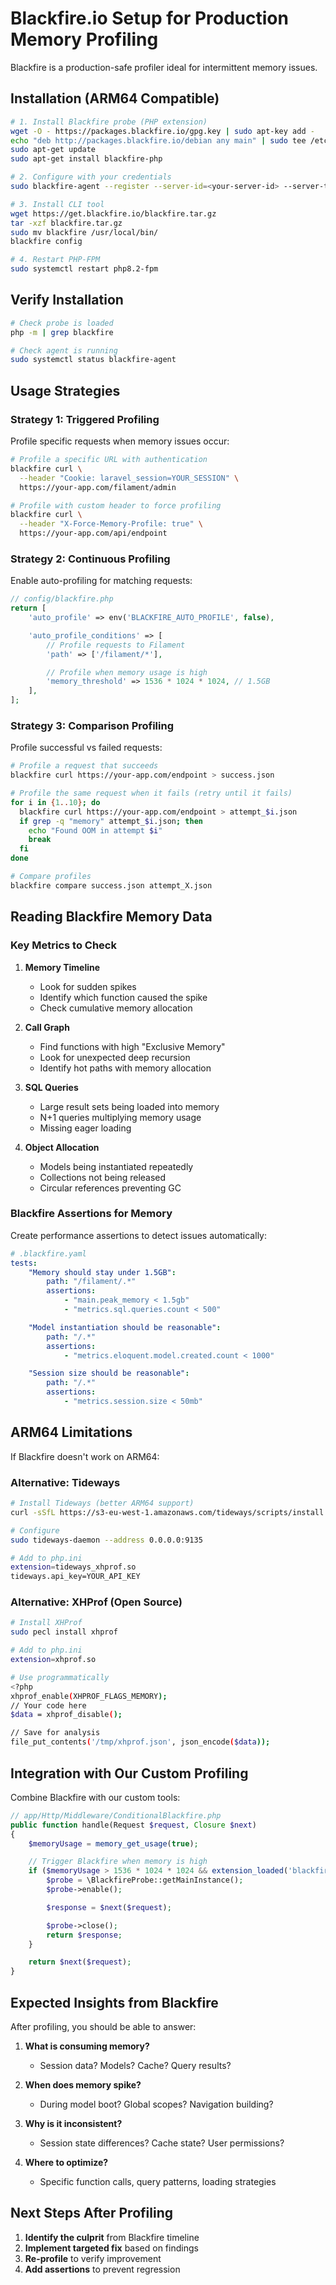 # Blackfire.io Setup for Production Memory Profiling

Blackfire is a production-safe profiler ideal for intermittent memory issues.

## Installation (ARM64 Compatible)

```bash
# 1. Install Blackfire probe (PHP extension)
wget -O - https://packages.blackfire.io/gpg.key | sudo apt-key add -
echo "deb http://packages.blackfire.io/debian any main" | sudo tee /etc/apt/sources.list.d/blackfire.list
sudo apt-get update
sudo apt-get install blackfire-php

# 2. Configure with your credentials
sudo blackfire-agent --register --server-id=<your-server-id> --server-token=<your-server-token>

# 3. Install CLI tool
wget https://get.blackfire.io/blackfire.tar.gz
tar -xzf blackfire.tar.gz
sudo mv blackfire /usr/local/bin/
blackfire config

# 4. Restart PHP-FPM
sudo systemctl restart php8.2-fpm
```

## Verify Installation

```bash
# Check probe is loaded
php -m | grep blackfire

# Check agent is running
sudo systemctl status blackfire-agent
```

## Usage Strategies

### Strategy 1: Triggered Profiling

Profile specific requests when memory issues occur:

```bash
# Profile a specific URL with authentication
blackfire curl \
  --header "Cookie: laravel_session=YOUR_SESSION" \
  https://your-app.com/filament/admin

# Profile with custom header to force profiling
blackfire curl \
  --header "X-Force-Memory-Profile: true" \
  https://your-app.com/api/endpoint
```

### Strategy 2: Continuous Profiling

Enable auto-profiling for matching requests:

```php
// config/blackfire.php
return [
    'auto_profile' => env('BLACKFIRE_AUTO_PROFILE', false),

    'auto_profile_conditions' => [
        // Profile requests to Filament
        'path' => ['/filament/*'],

        // Profile when memory usage is high
        'memory_threshold' => 1536 * 1024 * 1024, // 1.5GB
    ],
];
```

### Strategy 3: Comparison Profiling

Profile successful vs failed requests:

```bash
# Profile a request that succeeds
blackfire curl https://your-app.com/endpoint > success.json

# Profile the same request when it fails (retry until it fails)
for i in {1..10}; do
  blackfire curl https://your-app.com/endpoint > attempt_$i.json
  if grep -q "memory" attempt_$i.json; then
    echo "Found OOM in attempt $i"
    break
  fi
done

# Compare profiles
blackfire compare success.json attempt_X.json
```

## Reading Blackfire Memory Data

### Key Metrics to Check

1. **Memory Timeline**
   - Look for sudden spikes
   - Identify which function caused the spike
   - Check cumulative memory allocation

2. **Call Graph**
   - Find functions with high "Exclusive Memory"
   - Look for unexpected deep recursion
   - Identify hot paths with memory allocation

3. **SQL Queries**
   - Large result sets being loaded into memory
   - N+1 queries multiplying memory usage
   - Missing eager loading

4. **Object Allocation**
   - Models being instantiated repeatedly
   - Collections not being released
   - Circular references preventing GC

### Blackfire Assertions for Memory

Create performance assertions to detect issues automatically:

```yaml
# .blackfire.yaml
tests:
    "Memory should stay under 1.5GB":
        path: "/filament/.*"
        assertions:
            - "main.peak_memory < 1.5gb"
            - "metrics.sql.queries.count < 500"

    "Model instantiation should be reasonable":
        path: "/.*"
        assertions:
            - "metrics.eloquent.model.created.count < 1000"

    "Session size should be reasonable":
        path: "/.*"
        assertions:
            - "metrics.session.size < 50mb"
```

## ARM64 Limitations

If Blackfire doesn't work on ARM64:

### Alternative: Tideways

```bash
# Install Tideways (better ARM64 support)
curl -sSfL https://s3-eu-west-1.amazonaws.com/tideways/scripts/install.sh | sh

# Configure
sudo tideways-daemon --address 0.0.0.0:9135

# Add to php.ini
extension=tideways_xhprof.so
tideways.api_key=YOUR_API_KEY
```

### Alternative: XHProf (Open Source)

```bash
# Install XHProf
sudo pecl install xhprof

# Add to php.ini
extension=xhprof.so

# Use programmatically
<?php
xhprof_enable(XHPROF_FLAGS_MEMORY);
// Your code here
$data = xhprof_disable();

// Save for analysis
file_put_contents('/tmp/xhprof.json', json_encode($data));
```

## Integration with Our Custom Profiling

Combine Blackfire with our custom tools:

```php
// app/Http/Middleware/ConditionalBlackfire.php
public function handle(Request $request, Closure $next)
{
    $memoryUsage = memory_get_usage(true);

    // Trigger Blackfire when memory is high
    if ($memoryUsage > 1536 * 1024 * 1024 && extension_loaded('blackfire')) {
        $probe = \BlackfireProbe::getMainInstance();
        $probe->enable();

        $response = $next($request);

        $probe->close();
        return $response;
    }

    return $next($request);
}
```

## Expected Insights from Blackfire

After profiling, you should be able to answer:

1. **What is consuming memory?**
   - Session data? Models? Cache? Query results?

2. **When does memory spike?**
   - During model boot? Global scopes? Navigation building?

3. **Why is it inconsistent?**
   - Session state differences? Cache state? User permissions?

4. **Where to optimize?**
   - Specific function calls, query patterns, loading strategies

## Next Steps After Profiling

1. **Identify the culprit** from Blackfire timeline
2. **Implement targeted fix** based on findings
3. **Re-profile** to verify improvement
4. **Add assertions** to prevent regression
